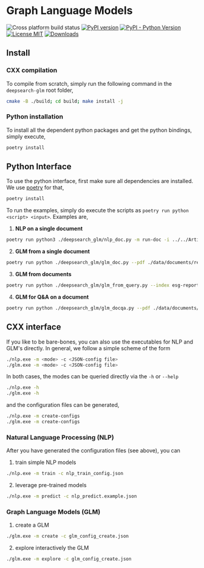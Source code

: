 # Graph Language Models

![Cross platform build status](https://github.com/DS4SD/deepsearch-glm/actions/workflows/cmake.yml/badge.svg)
[![PyPI version](https://img.shields.io/pypi/v/deepsearch-glm)](https://pypi.org/project/deepsearch-glm/)
[![PyPI - Python Version](https://img.shields.io/pypi/pyversions/deepsearch-glm)](https://pypi.org/project/deepsearch-glm/)
[![License MIT](https://img.shields.io/github/license/ds4sd/deepsearch-glm)](https://opensource.org/licenses/MIT)
[![Downloads](https://static.pepy.tech/badge/deepsearch-glm)](https://pepy.tech/project/deepsearch-glm)

## Install

### CXX compilation

To compile from scratch, simply run the following command in the `deepsearch-glm` root folder, 

```sh
cmake -B ./build; cd build; make install -j
```

### Python installation

To install all the dependent python packages and get the python bindings, simply execute,

```sh
poetry install
```

## Python Interface

To use the python interface, first make sure all dependencies are installed. We use [poetry](https://python-poetry.org/docs/) for that,

```sh
poetry install
```

To run the examples, simply do execute the scripts as `poetry run python <script> <input>`. Examples are,

1. **NLP on a single document**
```sh
poetry run python3 ./deepsearch_glm/nlp_doc.py -m run-doc -i ../../Articles-v2/2302.05420.json --vpage 10
```
2. **GLM from a single document**
```sh
poetry run python ./deepsearch_glm/glm_doc.py --pdf ./data/documents/reports/2022-ibm-annual-report.pdf
```
3. **GLM from documents**
```sh
poetry run python ./deepsearch_glm/glm_from_query.py --index esg-report --query "net zero" --force True
```
4. **GLM for Q&A on a document**
```sh
poetry run python ./deepsearch_glm/glm_docqa.py --pdf ./data/documents/reports/2022-ibm-annual-report.pdf
```

## CXX interface

If you like to be bare-bones, you can also use the executables for NLP and GLM's directly. In general, we
follow a simple scheme of the form

```sh
./nlp.exe -m <mode> -c <JSON-config file>
./glm.exe -m <mode> -c <JSON-config file>
```

In both cases, the modes can be queried directly via the `-h` or `--help`

```sh
./nlp.exe -h
./glm.exe -h
```

and the configuration files can be generated,

```sh
./nlp.exe -m create-configs
./glm.exe -m create-configs
```

### Natural Language Processing (NLP)

After you have generated the configuration files (see above), you can

1. train simple NLP models
```sh
./nlp.exe -m train -c nlp_train_config.json
```
2. leverage pre-trained models
```sh
./nlp.exe -m predict -c nlp_predict.example.json
```

### Graph Language Models (GLM)

1. create a GLM
```sh
./glm.exe -m create -c glm_config_create.json
```
2. explore interactively the GLM
```sh
./glm.exe -m explore -c glm_config_create.json
```

